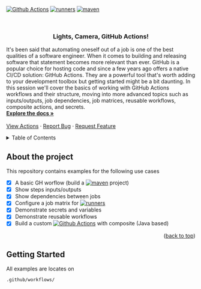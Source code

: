 <a name="readme-top"></a>
[![Github Actions][githubactions-shield]][githubactions-url]
[![runners][runners-shield]][runners-url]
[![maven][maven-shield]][maven-url]
<!--
*** Github actions examples @ixchelruiz & @aalmiray
-->


<!-- PROJECT INFO -->
<br />
<div>
<h3 align="center">Lights, Camera, GitHub Actions! </h3>

  <p align="left">
    It's been said that automating oneself out of a job is one of the best qualities of a software engineer. When it comes to building and releasing software that statement becomes more relevant than ever. GitHub is a popular choice for hosting code and since a few years ago offers a native CI/CD solution: GitHub Actions. They are a powerful tool that's worth adding to your development toolbox but getting started might be a bit daunting. In this session we'll cover the basics of working with GitHub Actions workflows and their structure, moving into more advanced topics such as inputs/outputs, job dependencies, job matrices, reusable workflows, composite actions, and secrets.
    <br />
    <a href="https://github.com/github_username/repo_name"><strong>Explore the docs »</strong></a>
    <br />
    <br />
    <a href="https://github.com/ixchelruiz/actions-examples/actions">View Actions</a>
    ·
    <a href="https://github.com/github_username/repo_name/issues">Report Bug</a>
    ·
    <a href="https://github.com/github_username/repo_name/issues">Request Feature</a>
  </p>
</div>



<!-- TABLE OF CONTENTS -->
<details>
  <summary>Table of Contents</summary>
  <ol>
    <li><a href="#about-the-project">About the project</a></li>
    <li><a href="#getting-started">Getting Started</a></li>
  </ol>
</details>



<!-- ABOUT THE PROJECT -->
## About the project

This repository contains examples for the following use cases

- [x] A basic GH worflow (build a [![maven][maven-shield]][maven-url] project)
- [x] Show steps inputs/outputs
- [x] Show dependencies between jobs
- [x] Configure a job matrix for [![runners][runners-shield]][runners-url]
- [x] Demonstrate secrets and variables
- [x] Demonstrate reusable workflows
- [x] Build a custom [![Github Actions][githubactions-shield]][githubactions-url] with composite (Java based)

<p align="right">(<a href="#readme-top">back to top</a>)</p>



<!-- GETTING STARTED -->
## Getting Started

All examples are locates on 
   ```sh
   .github/workflows/
   ```


<!-- MARKDOWN LINKS & IMAGES -->
<!-- https://www.markdownguide.org/basic-syntax/#reference-style-links -->

[runners-shield]: https://img.shields.io/badge/platform-windows%20%7C%20macos%20%7C%20linux-lightgrey
[runners-url]: https://docs.github.com/en/actions/using-github-hosted-runners/about-github-hosted-runners
[maven-shield]: https://img.shields.io/badge/maven-1000?style=?style=plastic&logo=apachemaven&logoColor=red&labelColor=grey&color=lightgrey
[maven-url]: https://maven.apache.org
[githubactions-shield]: https://img.shields.io/badge/github%20actions-1000?style=?style=plastic&logo=githubactions&logoColor=blue&labelColor=grey&color=lightgrey
[githubactions-url]: https://docs.github.com/en/actions
[githubactions-shield]: https://img.shields.io/badge/github%20actions-1000?style=?style=plastic&logo=githubactions&logoColor=blue&labelColor=grey&color=lightgrey
[githubactions-url]: https://docs.github.com/en/actions